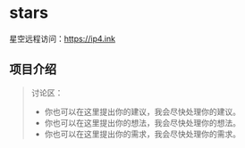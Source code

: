 # stars
星空远程访问：https://ip4.ink

## 项目介绍
> 讨论区：
> - 你也可以在这里提出你的建议，我会尽快处理你的建议。
> - 你也可以在这里提出你的想法，我会尽快处理你的想法。
> - 你也可以在这里提出你的需求，我会尽快处理你的需求。
